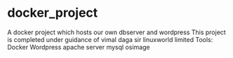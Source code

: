 # docker_project
A docker project which hosts our own dbserver and wordpress
This project is completed under guidance of vimal daga sir linuxworld limited
Tools:
Docker
Wordpress apache server
mysql osimage
